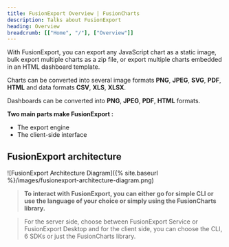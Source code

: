 ```yaml
---
title: FusionExport Overview | FusionCharts
description: Talks about FusionExport
heading: Overview
breadcrumb: [["Home", "/"], ["Overview"]]
---
```


With FusionExport, you can export any JavaScript chart as a static image, bulk export multiple charts as a zip file, or export multiple charts embedded in an HTML dashboard template.

Charts can be converted into several image formats __PNG__, __JPEG__, __SVG__, __PDF__, __HTML__ and data formats __CSV__, __XLS__, __XLSX__.

Dashboards can be converted into __PNG__, __JPEG__, __PDF__, __HTML__ formats.

__Two main parts make FusionExport :__ 

* The export engine
* The client-side interface

## FusionExport architecture

![FusionExport Architecture Diagram]({% site.baseurl %}/images/fusionexport-architecture-diagram.png)

> **To interact with FusionExport, you can either go for simple CLI or use the language of your choice or simply using the FusionCharts library.**

> For the server side, choose between FusionExport Service or FusionExport Desktop and for the client side, you can choose the CLI, 6 SDKs or just the FusionCharts library.
